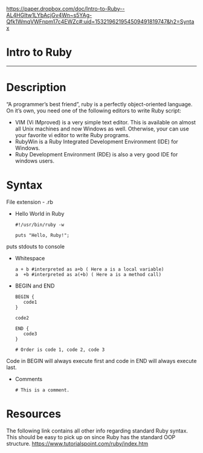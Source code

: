 https://paper.dropbox.com/doc/Intro-to-Ruby--AL4HGItw1LYbAcjGv4Wn~s5YAg-Qfk1WmqVWFnpm17c4EWZc#:uid=153219621954509491819747&h2=Syntax

# Intro to Ruby

----------


# Description

“A programmer’s best friend”, ruby is a perfectly object-oriented language. On it’s own, you need one of the following editors to write Ruby script:


- VIM (Vi IMproved) is a very simple text editor. This is available on almost all Unix machines and now Windows as well. Otherwise, your can use your favorite vi editor to write Ruby programs.
- RubyWin is a Ruby Integrated Development Environment (IDE) for Windows.
- Ruby Development Environment (RDE) is also a very good IDE for windows users.


# Syntax

File extension - .rb

- Hello World in Ruby

    ```
    #!/usr/bin/ruby -w
    
    puts "Hello, Ruby!";
    ```

puts stdouts to console

- Whitespace

    ```
    a + b #interpreted as a+b ( Here a is a local variable)
    a  +b #interpreted as a(+b) ( Here a is a method call)
    ```

- BEGIN and END
    
    ```
    BEGIN {
       code1
    }
    
    code2
    
    END {
       code3
    }
    
    # Order is code 1, code 2, code 3
    ```

Code in BEGIN will always execute first and code in END will always execute last.

- Comments

    ```
    # This is a comment.
    ```


# Resources

The following link contains all other info regarding standard Ruby syntax. This should be easy to pick up on since Ruby has the standard OOP structure.
https://www.tutorialspoint.com/ruby/index.htm

